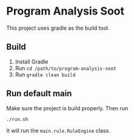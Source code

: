 # Program Analysis Soot
This project uses gradle as the build tool.

## Build

1. Install Gradle
2. Run `cd /path/to/program-analysis-soot`
3. Run `gradle clean build`

## Run default main

Make sure the project is build properly. Then run

    ./run.sh

It will run the `main.rule.RuleEngine` class.
